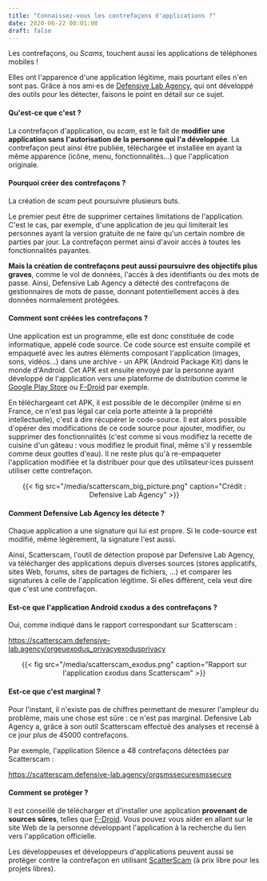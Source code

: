 ```yaml
---
title: "Connaissez-vous les contrefaçons d'applications ?"
date: 2020-06-22 00:01:00
draft: false
---
```


Les contrefaçons, ou *Scams*, touchent aussi les applications de téléphones mobiles !

Elles ont l'apparence d'une application légitime, mais pourtant elles n'en sont pas. Grâce à nos ami·es de [Defensive Lab Agency](https://defensive-lab.agency/), qui ont développé des outils pour les détecter, faisons le point en détail sur ce sujet.

#### Qu'est-ce que c'est ?

La contrefaçon d'application, ou *scam*, est le fait de **modifier une application sans l'autorisation de la personne qui l'a développée**.  La contrefaçon peut ainsi être publiée, téléchargée et installée en ayant la même apparence (icône, menu, fonctionnalités…) que l'application originale.

#### Pourquoi créer des contrefaçons ?

La création de *scam* peut poursuivre plusieurs buts.

Le premier peut être de supprimer certaines limitations de l'application. C'est le cas, par exemple, d'une application de jeu qui limiterait les personnes ayant la version gratuite de ne faire qu'un certain nombre de parties par jour. La contrefaçon permet ainsi d'avoir accès à toutes les fonctionnalités payantes.

**Mais la création de contrefaçons peut aussi poursuivre des objectifs plus graves**, comme le vol de données, l'accès à des identifiants ou des mots de passe. Ainsi, Defensive Lab Agency a détecté des contrefaçons de gestionnaires de mots de passe, donnant potentiellement accès à des données normalement protégées.

#### Comment sont créées les contrefaçons ?

Une application est un programme, elle est donc constituée de code informatique, appelé code source. Ce code source est ensuite compilé et empaqueté avec les autres éléments composant l'application (images, sons, vidéos…) dans une archive - un APK (Android Package Kit) dans le monde d'Android. Cet APK est ensuite envoyé par la personne ayant développé de l'application vers une plateforme de distribution comme le [Google Play Store](https://play.google.com/) ou [F-Droid](https://f-droid.org/) par exemple.

En téléchargeant cet APK, il est possible de le décompiler (même si en France, ce n'est pas légal car cela porte atteinte à la propriété intellectuelle), c'est à dire récupérer le code-source. Il est alors possible d'opérer des modifications de ce code source pour ajouter, modifier, ou supprimer des fonctionnalités (c'est comme si vous modifiez la recette de cuisine d'un gâteau : vous modifiez le produit final, même s'il y ressemble comme deux gouttes d'eau). Il ne reste plus qu'à re-empaqueter l'application modifiée et la distribuer pour que des utilisateur·ices puissent utiliser cette contrefaçon.

<center>
{{< fig src="/media/scatterscam_big_picture.png" caption="Crédit : Defensive Lab Agency" >}}
</center>

#### Comment Defensive Lab Agency les détecte ?

Chaque application a une signature qui lui est propre. Si le code-source est modifié, même légèrement,  la signature l'est aussi.

Ainsi, Scatterscam, l'outil de détection proposé par Defensive Lab Agency, va télécharger des applications depuis diverses sources (stores applicatifs, sites Web, forums, sites de partages de fichiers, …) et comparer les signatures à celle de l'application légitime. Si elles diffèrent, cela veut dire que c'est une contrefaçon.

#### Est-ce que l'application Android εxodus a des contrefaçons ?

Oui, comme indiqué dans le rapport correspondant sur Scatterscam :

https://scatterscam.defensive-lab.agency/orgeuexodus_privacyexodusprivacy

<center>
{{< fig src="/media/scatterscam_exodus.png" caption="Rapport sur l'application εxodus dans Scatterscam" >}}
</center>

#### Est-ce que c'est marginal ?

Pour l'instant, il n'existe pas de chiffres permettant de mesurer l'ampleur du problème, mais une chose est sûre : ce n'est pas marginal. Defensive Lab Agency a, grâce à son outil Scatterscam effectué des analyses et recensé à ce jour plus de 45000 contrefaçons.

Par exemple, l'application Silence a 48 contrefaçons détectées par Scatterscam :

https://scatterscam.defensive-lab.agency/orgsmssecuresmssecure

#### Comment se protéger ?

Il est conseillé de télécharger et d'installer une application **provenant de sources sûres**, telles que [F-Droid](https://f-droid.org/). Vous pouvez vous aider en allant sur le site Web de la personne développant l'application à la recherche du lien vers l'application officielle.

Les développeuses et développeurs d'applications peuvent aussi se protéger contre la contrefaçon en utilisant [ScatterScam](https://scatterscam.defensive-lab.agency/) (à prix libre pour les projets libres).

